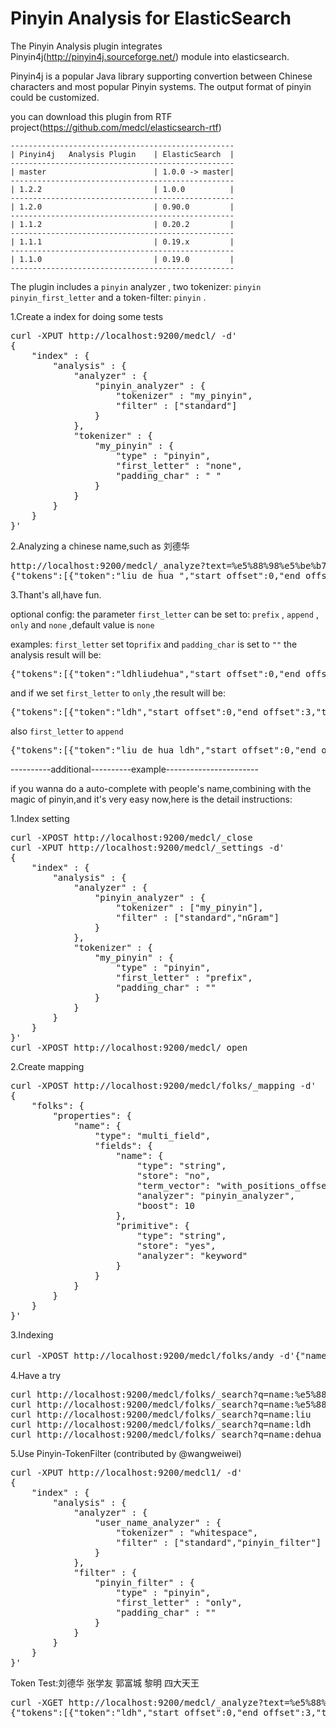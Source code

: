 Pinyin Analysis for ElasticSearch
==================================

The Pinyin Analysis plugin integrates Pinyin4j(http://pinyin4j.sourceforge.net/) module into elasticsearch.

Pinyin4j is a popular Java library supporting convertion between Chinese characters and most popular Pinyin systems. The output format of pinyin could be customized.

you can download this plugin from RTF project(https://github.com/medcl/elasticsearch-rtf)

    --------------------------------------------------
    | Pinyin4j   Analysis Plugin    | ElasticSearch  |
    --------------------------------------------------
    | master                        | 1.0.0 -> master|
    --------------------------------------------------
    | 1.2.2                         | 1.0.0          |
    --------------------------------------------------
    | 1.2.0                         | 0.90.0         |
    --------------------------------------------------
    | 1.1.2                         | 0.20.2         |
    --------------------------------------------------
    | 1.1.1                         | 0.19.x         |
    --------------------------------------------------
    | 1.1.0                         | 0.19.0         |
    --------------------------------------------------

The plugin includes a `pinyin` analyzer , two tokenizer: `pinyin`  `pinyin_first_letter` and a token-filter:  `pinyin` .

1.Create a index for doing some tests
<pre>
curl -XPUT http://localhost:9200/medcl/ -d'
{
    "index" : {
        "analysis" : {
            "analyzer" : {
                "pinyin_analyzer" : {
                    "tokenizer" : "my_pinyin",
                    "filter" : ["standard"]
                }
            },
            "tokenizer" : {
                "my_pinyin" : {
                    "type" : "pinyin",
                    "first_letter" : "none",
                    "padding_char" : " "
                }
            }
        }
    }
}'
</pre>

2.Analyzing a chinese name,such as 刘德华
<pre>
http://localhost:9200/medcl/_analyze?text=%e5%88%98%e5%be%b7%e5%8d%8e&analyzer=pinyin_analyzer
{"tokens":[{"token":"liu de hua ","start_offset":0,"end_offset":3,"type":"word","position":1}]}
</pre>

3.Thant's all,have fun.

optional config:
the parameter `first_letter` can be set to: `prefix` , `append` , `only` and `none` ,default value is `none`

examples:
`first_letter` set to`prifix` and  `padding_char` is set to `""`
the analysis result will be:
<pre>
{"tokens":[{"token":"ldhliudehua","start_offset":0,"end_offset":3,"type":"word","position":1}]}
</pre>

and if we set `first_letter`  to `only` ,the result will be:
<pre>
{"tokens":[{"token":"ldh","start_offset":0,"end_offset":3,"type":"word","position":1}]}
</pre>
also   `first_letter`  to `append`
<pre>
{"tokens":[{"token":"liu de hua ldh","start_offset":0,"end_offset":3,"type":"word","position":1}]}
</pre>



----------additional----------example-----------------------

if you wanna do a auto-complete with people's name,combining with the magic of pinyin,and it's very easy now,here is the detail instructions:

1.Index setting
<pre>
curl -XPOST http://localhost:9200/medcl/_close
curl -XPUT http://localhost:9200/medcl/_settings -d'
{
    "index" : {
        "analysis" : {
            "analyzer" : {
                "pinyin_analyzer" : {
                    "tokenizer" : ["my_pinyin"],
                    "filter" : ["standard","nGram"]
                }
            },
            "tokenizer" : {
                "my_pinyin" : {
                    "type" : "pinyin",
                    "first_letter" : "prefix",
                    "padding_char" : ""
                }
            }
        }
    }
}'
curl -XPOST http://localhost:9200/medcl/_open
</pre>

2.Create mapping
<pre>
curl -XPOST http://localhost:9200/medcl/folks/_mapping -d'
{
    "folks": {
        "properties": {
            "name": {
                "type": "multi_field",
                "fields": {
                    "name": {
                        "type": "string",
                        "store": "no",
                        "term_vector": "with_positions_offsets",
                        "analyzer": "pinyin_analyzer",
                        "boost": 10
                    },
                    "primitive": {
                        "type": "string",
                        "store": "yes",
                        "analyzer": "keyword"
                    }
                }
            }
        }
    }
}'
</pre>

3.Indexing
<pre>
curl -XPOST http://localhost:9200/medcl/folks/andy -d'{"name":"刘德华"}'
</pre>

4.Have a try
<pre>
curl http://localhost:9200/medcl/folks/_search?q=name:%e5%88%98
curl http://localhost:9200/medcl/folks/_search?q=name:%e5%88%98%e5%be%b7
curl http://localhost:9200/medcl/folks/_search?q=name:liu
curl http://localhost:9200/medcl/folks/_search?q=name:ldh
curl http://localhost:9200/medcl/folks/_search?q=name:dehua
</pre>

5.Use Pinyin-TokenFilter (contributed by @wangweiwei)
<pre>
curl -XPUT http://localhost:9200/medcl1/ -d'
{
    "index" : {
        "analysis" : {
            "analyzer" : {
                "user_name_analyzer" : {
                    "tokenizer" : "whitespace",
                    "filter" : ["standard","pinyin_filter"]
                }
            },
            "filter" : {
                "pinyin_filter" : {
                    "type" : "pinyin",
                    "first_letter" : "only",
                    "padding_char" : ""
                }
            }
        }
    }
}'
</pre>

Token Test:刘德华 张学友 郭富城 黎明 四大天王
<pre>
curl -XGET http://localhost:9200/medcl/_analyze?text=%e5%88%98%e5%be%b7%e5%8d%8e+%e5%bc%a0%e5%ad%a6%e5%8f%8b+%e9%83%ad%e5%af%8c%e5%9f%8e+%e9%bb%8e%e6%98%8e+%e5%9b%9b%e5%a4%a7%e5%a4%a9%e7%8e%8b&analyzer=user_name_analyzer
{"tokens":[{"token":"ldh","start_offset":0,"end_offset":3,"type":"word","position":1},{"token":"zxy","start_offset":4,"end_offset":7,"type":"word","position":2},{"token":"gfc","start_offset":8,"end_offset":11,"type":"word","position":3},{"token":"lm","start_offset":12,"end_offset":14,"type":"word","position":4},{"token":"sdtw","start_offset":15,"end_offset":19,"type":"word","position":5}]}
</pre>